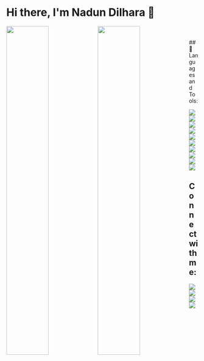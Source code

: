 # Hi there, I'm Nadun Dilhara 👋

<!--
**ndilhara/ndilhara** is a ✨ _special_ ✨ repository because its `README.md` (this file) appears on your GitHub profile.

Here are some ideas to get you started:

- 🔭 I’m currently working on ...
- 🌱 I’m currently learning ...
- 👯 I’m looking to collaborate on ...
- 🤔 I’m looking for help with ...
- 💬 Ask me about ...
- 📫 How to reach me: ...
- 😄 Pronouns: ...
- ⚡ Fun fact: ...
-->
<p align="left">

   <img align="left" width="47%" src="https://github-readme-stats.vercel.app/api?username=ndilhara&show_icons=true&theme=tokyonight">
   <img align="left"   width="47%" src="https://github-readme-stats.vercel.app/api/top-langs/?username=ndilhara&layout=compact">

</p>
<p>
<br/>
<br/>
<h> </h>## 🚀 Languages and Tools:

</p>

<p align="left"> 
  
  
<img src="https://img.icons8.com/color/48/000000/python.png"/>
<img src="https://img.icons8.com/color/48/000000/tensorflow.png"/>
<img src="https://img.shields.io/badge/Keras-%23D00000.svg?style=for-the-badge&logo=Keras&logoColor=white"/>
<img src="https://img.icons8.com/color/48/000000/numpy.png"/>
<img src="https://img.icons8.com/color/48/000000/pandas.png"/>
<img src="https://img.shields.io/badge/scikit--learn-%23F7931E.svg?style=for-the-badge&logo=scikit-learn&logoColor=white"/>
<img src="https://img.icons8.com/color/48/000000/javascript.png"/>
<img src="https://img.icons8.com/color/48/000000/html-5.png"/> 
<img src="https://img.icons8.com/color/48/000000/css3.png"/>
<img src="https://img.shields.io/badge/c-%2300599C.svg?style=for-the-badge&logo=c&logoColor=white"/>
  
</p>

## Connect with me:
<p align="left">

<a href = "https://www.linkedin.com/in/subham-raoniar/"><img src="https://img.icons8.com/fluent/48/000000/linkedin.png"/></a>
<a href = "https://twitter.com/subhamraoniar"><img src="https://img.icons8.com/fluent/48/000000/twitter.png"/></a>
<a href = "https://www.instagram.com/subhamraoniar/"><img src="https://img.icons8.com/fluent/48/000000/instagram-new.png"/></a>
<a href = "https://www.youtube.com/channel/UC-NXT1lYAOPa3lrgWXqvuHA"><img src="https://img.icons8.com/color/48/000000/youtube-play.png"/></a>

</p>
